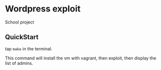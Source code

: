 # Wordpress exploit

School project


## QuickStart

tap `make` in the terminal. 

This command will install the vm with vagrant, then exploit, then display the list of admins. 
